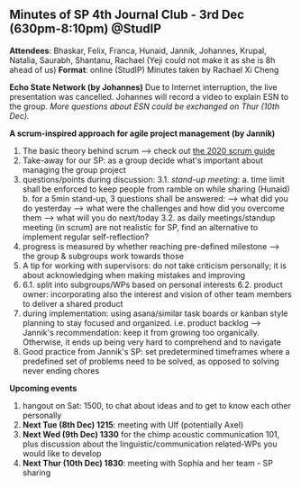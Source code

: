 ﻿## Minutes of SP 4th Journal Club - 3rd Dec (630pm-8:10pm) @StudIP

**Attendees**: Bhaskar, Felix, Franca, Hunaid, Jannik, Johannes, Krupal, Natalia, Saurabh, Shantanu, Rachael (Yeji could not make it as she is 8h ahead of us)
**Format**: online (StudIP)
Minutes taken by Rachael Xi Cheng

**Echo State Network (by Johannes)**
Due to Internet interruption, the live presentation was cancelled. Johannes will record a video to explain ESN to the group.
*More questions about ESN could be exchanged on Thur (10th Dec).*

**A scrum-inspired approach for agile project management (by Jannik)**
 1. The basic theory behind scrum --> check out [the 2020 scrum guide](https://www.scrumguides.org/docs/scrumguide/v2020/2020-Scrum-Guide-US.pdf)
 2. Take-away for our SP:
as a group decide what's important about managing the group project
 3. questions/points during discussion:
3.1. *stand-up meeting*:
a. time limit shall be enforced to keep people from ramble on while sharing (Hunaid)
b. for a 5min stand-up, 3 questions shall be answered:
--> what did you do yesterday
--> what were the challenges and how did you overcome them
--> what will you do next/today
3.2. as daily meetings/standup meeting (in scrum) are not realistic for SP, find an alternative to implement regular self-reflection?
4. progress is measured by whether reaching pre-defined milestone --> the group & subgroups work towards those
5. A tip for working with supervisors: do not take criticism personally; it is about acknowledging when making mistakes and improving
6. 6.1. split into subgroups/WPs based on personal interests
6.2. product owner: incorporating also the interest and vision of other team members to deliver a shared product
7. during implementation: using asana/similar task boards or kanban style planning to stay focused and organized.
i.e. product backlog
--> Jannik's recommendation: keep it from growing too organically. Otherwise, it ends up being very hard to comprehend and to navigate
8. Good practice from Jannik's SP: set predetermined timeframes where a predefined set of problems need to be solved, as opposed to solving never ending chores

**Upcoming events**
1. hangout on Sat: 1500, to chat about ideas and to get to know each other personally
2. **Next Tue (8th Dec) 1215**: meeting with Ulf (potentially Axel)
3. **Next Wed (9th Dec) 1330** for the chimp acoustic communication 101, plus discussion about the linguistic/communication related-WPs you would like to develop
4. **Next Thur (10th Dec) 1830**: meeting with Sophia and her team - SP sharing






